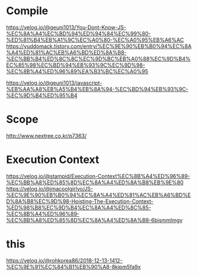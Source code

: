 <!-- ---
layout: post
tags: [dev-blog, javascript]
image: /covers/jekyll.png
title: Javascript Compile 이해하기
author: minhyeong.jang
date: 2019-12-19 17:39
--- -->


# Compile
https://velog.io/@geuni1013/You-Dont-Know-JS-%EC%8A%A4%EC%BD%94%ED%94%84%EC%99%80-%ED%81%B4%EB%A1%9C%EC%A0%80-%EC%A0%95%EB%A6%AC
https://yuddomack.tistory.com/entry/%EC%9E%90%EB%B0%94%EC%8A%A4%ED%81%AC%EB%A6%BD%ED%8A%B8-%EC%BB%B4%ED%8C%8C%EC%9D%BC%EB%A0%88%EC%9D%B4%EC%85%98%EC%BD%94%EB%93%9C%EC%9D%98-%EC%8B%A4%ED%96%89%EA%B3%BC%EC%A0%95

https://velog.io/@geuni1013/javascript-%EB%AA%A8%EB%A5%B4%EB%8A%94-%EC%BD%94%EB%93%9C-%EC%9D%B4%ED%95%B4

# Scope
http://www.nextree.co.kr/p7363/


# Execution Context
https://velog.io/@stampid/Execution-Context%EC%8B%A4%ED%96%89-%EC%BB%A8%ED%85%8D%EC%8A%A4%ED%8A%B8%EB%9E%80
https://velog.io/@imacoolgirlyo/JS-%EC%9E%90%EB%B0%94%EC%8A%A4%ED%81%AC%EB%A6%BD%ED%8A%B8%EC%9D%98-Hoisting-The-Execution-Context-%ED%98%B8%EC%9D%B4%EC%8A%A4%ED%8C%85-%EC%8B%A4%ED%96%89-%EC%BB%A8%ED%85%8D%EC%8A%A4%ED%8A%B8-6bjsmmlmgy


# this
https://velog.io/@rohkorea86/2018-12-13-1412-%EC%9E%91%EC%84%B1%EB%90%A8-8kjpm5fa9x